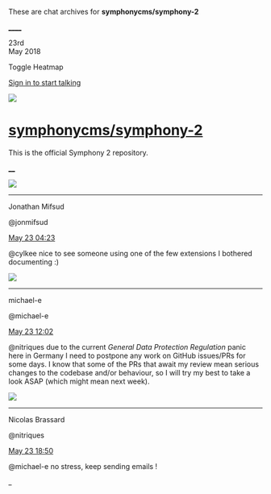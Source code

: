 These are chat archives for **symphonycms/symphony-2**

[__](/symphonycms/symphony-2/archives/2018/05/24)[__](/symphonycms/symphony-2/archives/2018/05/22)

23rd  
May 2018

Toggle Heatmap

[Sign in to start talking](/login?action=login&button=archive-login)

![](https://avatars-02.gitter.im/group/iv/3/57542c45c43b8c601977197e?s=48)

#  [symphonycms/symphony-2](/symphonycms/symphony-2)

This is the official Symphony 2 repository.

[ __](/orgs/symphonycms/rooms "More symphonycms rooms")

![](https://avatars1.githubusercontent.com/u/859775?v=4&s=30)

____

Jonathan Mifsud

@jonmifsud

[May 23
04:23](https://gitter.im/symphonycms/symphony-2?at=5b04ecbe5f3e6b40fad9a6f5)

@cylkee nice to see someone using one of the few extensions I bothered
documenting :)

![](https://avatars2.githubusercontent.com/u/40072?v=4&s=30)

____

michael-e

@michael-e

[May 23
12:02](https://gitter.im/symphonycms/symphony-2?at=5b055850752aff59310acc60)

@nitriques due to the current _General Data Protection Regulation_ panic here
in Germany I need to postpone any work on GitHub issues/PRs for some days. I
know that some of the PRs that await my review mean serious changes to the
codebase and/or behaviour, so I will try my best to take a look ASAP (which
might mean next week).

![](https://avatars1.githubusercontent.com/u/771169?v=4&s=30)

____

Nicolas Brassard

@nitriques

[May 23
18:50](https://gitter.im/symphonycms/symphony-2?at=5b05b7fd2942532e42d7cb6a)

@michael-e no stress, keep sending emails !

_

